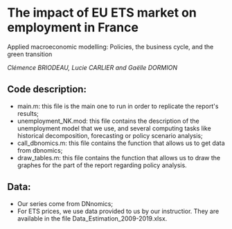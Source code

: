 # The impact of EU ETS market on employment in France

Applied macroeconomic modelling: Policies, the business cycle, and the green transition

_Clémence BRIODEAU, Lucie CARLIER and Gaëlle DORMION_

## Code description:

- main.m: this file is the main one to run in order to replicate the report's results;
- unemployment_NK.mod: this file contains the description of the unemployment model that we use, and several computing tasks like historical decomposition, forecasting or policy scenario analysis;
- call_dbnomics.m: this file contains the function that allows us to get data from dbnomics;
- draw_tables.m: this file contains the function that allows us to draw the graphes for the part of the report regarding policy analysis.

## Data:

- Our series come from DNnomics;
- For ETS prices, we use data provided to us by our instructior. They are available in the file Data_Estimation_2009-2019.xlsx. 
